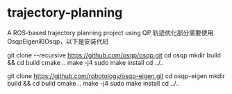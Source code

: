 # trajectory-planning
A ROS-based trajectory planning project using QP
轨迹优化部分需要使用OsqpEigen和Osqp，以下是安装代码

git clone --recursive https://github.com/osqp/osqp.git
cd osqp
mkdir build && cd build
cmake ..
make -j4
sudo make install
cd ../..


git clone https://github.com/robotology/osqp-eigen.git
cd osqp-eigen
mkdir build && cd build
cmake ..
make -j4
sudo make install
cd ../..


